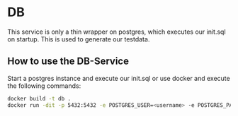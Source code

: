 # DB

This service is only a thin wrapper on postgres, which executes our init.sql on startup.
This is used to generate our testdata.

## How to use the DB-Service

Start a postgres instance and execute our init.sql or use docker and execute the following commands:

```bash
docker build -t db .
docker run -dit -p 5432:5432 -e POSTGRES_USER=<username> -e POSTGRES_PASSWORD=<password> -e POSTGRES_DB=<db-name> db
```
